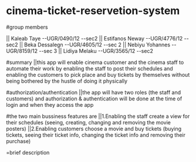 # cinema-ticket-reservetion-system

#group members

|| Kaleab Taye --UGR/0490/12 --sec2
|| Estifanos Neway --UGR/4776/12 --sec2
|| Beka Dessalegn --UGR/4605/12 --sec 2
|| Nebiyu Yohannes --UGR/8159/12 --sec 3
|| Lidiya Melaku --UGR/3565/12  --sec2

#summary
||this app will enable cinema customer and the cinema staff to automate their work by enabling the staff to post their schedules and enabling the customers to pick place and buy tickets by themselves without being bothered by the hustle of doing it physically


#authorization/authentication
||the app will have two roles (the staff and customers) and authorization & authentication will be done at the time of login and when they access the app



#the two main bussiness features are
||1.Enabling the staff create a view for their schedules (seeing, creating, changing and removing the movie posters)
||2.Enabling customers choose a movie and buy tickets (buying tickets, seeing their ticket info, changing the ticket info and removing their purchase)


=brief description
